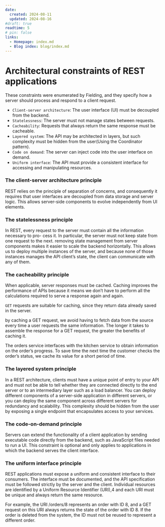 ```yaml
---
date:
  created: 2024-08-11
  updated: 2024-08-16
#draft: true
readtime: 5
# pin: false
links:
  - Homepage: index.md
  - Blog index: blog/index.md
---
```


# Architectural constraints of REST applications
These constraints were enumerated by Fielding, and they specify how a server should process and respond to a client request.
<!-- more -->

- `Client-server architecture`: The user interface (UI) must be decoupled from the backend.
- `Statelessness`: The server must not manage states between requests.
- `Cacheability`: Requests that always return the same response must be cacheable.
- `Layered system`: The API may be architected in layers, but such complexity must be hidden from the user(Using the Coordinator pattern).
- `Code on demand`: The server can inject code into the user interface on demand.
- `Uniform interface`: The API must provide a consistent interface for accessing and manipulating resources.

### The client-server architecture principle
REST relies on the principle of separation of concerns, and consequently it requires that user interfaces are decoupled from data storage and server logic. 
This allows server-side components to evolve independently from UI elements.

### The statelessness principle
In REST, every request to the server must contain all the information necessary to pro- cess it. In particular, the server must not keep state from one request to the next.
removing state management from server components makes it easier to scale the backend horizontally. 
This allows us to deploy multiple instances of the server, and because none of those instances manages the API client’s state, the client can communicate with any of them.


### The cacheability principle
When applicable, server responses must be cached. 
Caching improves the performance of APIs because it means we don’t have to perform all the calculations required to serve a response again and again. 

`GET` requests are suitable for caching, since they return data already saved in the server.

by caching a GET request, we avoid having to fetch data from the source every time a user requests the same information. 
The longer it takes to assemble the response for a GET request, the greater the benefits of caching it.

The orders service interfaces with the kitchen service to obtain information on the order’s progress. 
To save time the next time the customer checks the order’s status, we cache its value for a short period of time.

### The layered system principle
In a REST architecture, clients must have a unique point of entry to your API and must not be able to tell whether they are connected directly to the end server or to an intermediary layer such as a load balancer. 
You can deploy different components of a server-side application in different servers, or you can deploy the same component across different servers for redundancy and scalability. 
This complexity should be hidden from the user by exposing a single endpoint that encapsulates access to your services.

### The code-on-demand principle
Servers can extend the functionality of a client application by sending executable code directly from the backend, such as JavaScript files needed to run a UI. 
This constraint is optional and only applies to applications in which the backend serves the client interface.

### The uniform interface principle
REST applications must expose a uniform and consistent interface to their consumers. 
The interface must be documented, and the API specification must be followed strictly by the server and the client. 
Individual resources are identified by a Uniform Resource Identifier (URI),4 and each URI must be unique and always return the same resource. 

For example, the URI /orders/8 represents an order with ID 8, and a GET request on this URI always returns the state of the order with ID 8. 
If the order is deleted from the system, the ID must not be reused to represent a different order.






